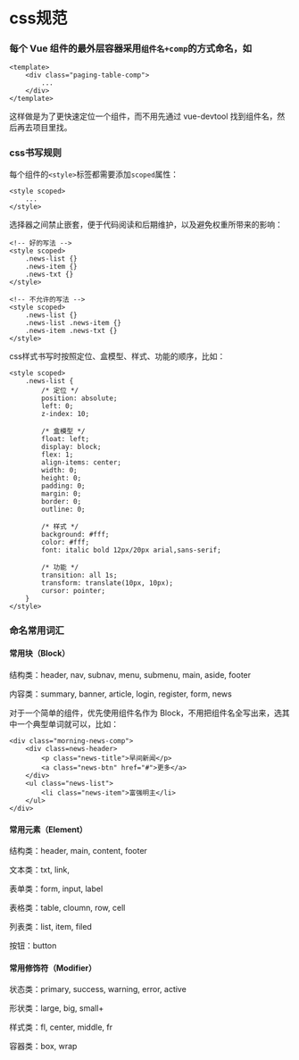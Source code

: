 # css规范

###  每个 Vue 组件的最外层容器采用`组件名+comp`的方式命名，如

```
<template>
    <div class="paging-table-comp">
        ...
    </div>
</template>
```

这样做是为了更快速定位一个组件，而不用先通过 vue-devtool 找到组件名，然后再去项目里找。

### css书写规则 <a id="&#x4E66;&#x5199;&#x89C4;&#x5219;"></a>

 每个组件的`<style>`标签都需要添加`scoped`属性：

```
<style scoped>
    ...
</style>
```

选择器之间禁止嵌套，便于代码阅读和后期维护，以及避免权重所带来的影响：

```text
<!-- 好的写法 -->
<style scoped>
    .news-list {}
    .news-item {}
    .news-txt {}
</style>

<!-- 不允许的写法 -->
<style scoped>
    .news-list {}
    .news-list .news-item {}
    .news-item .news-txt {}
</style>
```

css样式书写时按照定位、盒模型、样式、功能的顺序，比如：

```text
<style scoped>
    .news-list {
        /* 定位 */
        position: absolute;
        left: 0;
        z-index: 10;

        /* 盒模型 */
        float: left;
        display: block;
        flex: 1;
        align-items: center;
        width: 0;
        height: 0;
        padding: 0;
        margin: 0;
        border: 0;
        outline: 0;

        /* 样式 */
        background: #fff;
        color: #fff;
        font: italic bold 12px/20px arial,sans-serif;

        /* 功能 */
        transition: all 1s;
        transform: translate(10px, 10px);
        cursor: pointer;
    }
</style>
```

### 命名常用词汇 <a id="&#x547D;&#x540D;&#x5E38;&#x7528;&#x8BCD;&#x6C47;"></a>

#### 常用块（Block） <a id="&#x5E38;&#x7528;&#x5757;&#xFF08;block&#xFF09;"></a>

结构类：header, nav, subnav, menu, submenu, main, aside, footer

内容类：summary, banner, article, login, register, form, news

对于一个简单的组件，优先使用组件名作为 Block，不用把组件名全写出来，选其中一个典型单词就可以，比如：

```text
<div class="morning-news-comp">
    <div class=news-header>
        <p class="news-title">早间新闻</p>
        <a class="news-btn" href="#">更多</a>
    </div>
    <ul class="news-list">
        <li class="news-item">富强明主</li>
    </ul>
</div>
```

#### 常用元素（Element） <a id="&#x5E38;&#x7528;&#x5143;&#x7D20;&#xFF08;element&#xFF09;"></a>

结构类：header, main, content, footer

文本类：txt, link,

表单类：form, input, label

表格类：table, cloumn, row, cell

列表类：list, item, filed

按钮：button

#### 常用修饰符（Modifier） <a id="&#x5E38;&#x7528;&#x4FEE;&#x9970;&#x7B26;&#xFF08;modifier&#xFF09;"></a>

状态类：primary, success, warning, error, active

形状类：large, big, small+

样式类：fl, center, middle, fr

容器类：box, wrap

